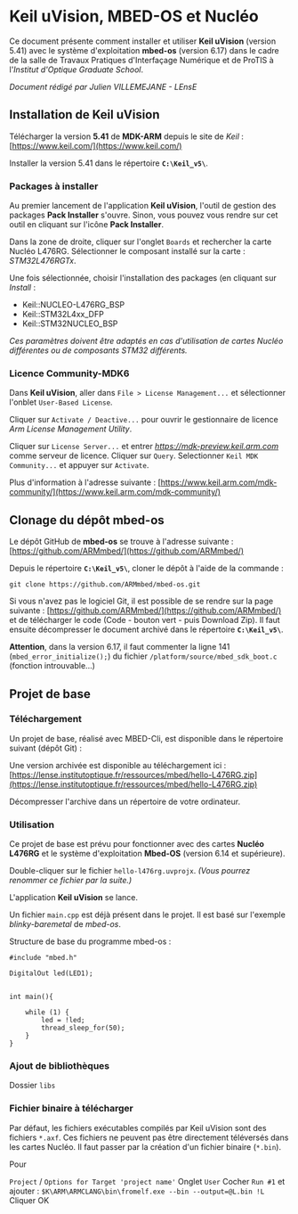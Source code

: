 # Keil uVision, MBED-OS et Nucléo

Ce document présente comment installer et utiliser **Keil uVision** (version 5.41) avec le système d'exploitation **mbed-os** (version 6.17) dans le cadre de la salle de Travaux Pratiques d'Interfaçage Numérique et de ProTIS à l'*Institut d'Optique Graduate School*.

*Document rédigé par Julien VILLEMEJANE - LEnsE*

## Installation de Keil uVision

Télécharger la version **5.41** de **MDK-ARM** depuis le site de *Keil* : [https://www.keil.com/](https://www.keil.com/)

Installer la version 5.41 dans le répertoire **`C:\Keil_v5\`**.

### Packages à installer

Au premier lancement de l'application **Keil uVision**, l'outil de gestion des packages **Pack Installer** s'ouvre. Sinon, vous pouvez vous rendre sur cet outil en cliquant sur l'icône **Pack Installer**.

Dans la zone de droite, cliquer sur l'onglet `Boards` et rechercher la carte Nucléo L476RG. Sélectionner le composant installé sur la carte : *STM32L476RGTx*. 

Une fois sélectionnée, choisir l'installation des packages (en cliquant sur *Install* :

- Keil::NUCLEO-L476RG_BSP
- Keil::STM32L4xx_DFP
- Keil::STM32NUCLEO_BSP

*Ces paramètres doivent être adaptés en cas d'utilisation de cartes Nucléo différentes ou de composants STM32 différents.*

### Licence Community-MDK6

Dans **Keil uVision**, aller dans `File > License Management...` et sélectionner l'onblet `User-Based License`.

Cliquer sur `Activate / Deactive...` pour ouvrir le gestionnaire de licence *Arm License Management Utility*.

Cliquer sur `License Server...` et entrer *https://mdk-preview.keil.arm.com* comme serveur de licence. Cliquer sur `Query`. Selectionner `Keil MDK Community...` et appuyer sur `Activate`.


Plus d'information à l'adresse suivante : [https://www.keil.arm.com/mdk-community/](https://www.keil.arm.com/mdk-community/)


## Clonage du dépôt mbed-os

Le dépôt GitHub de **mbed-os** se trouve à l'adresse suivante : [https://github.com/ARMmbed/](https://github.com/ARMmbed/)

Depuis le répertoire **`C:\Keil_v5\`**, cloner le dépôt à l'aide de la commande :

``git clone https://github.com/ARMmbed/mbed-os.git``

Si vous n'avez pas le logiciel Git, il est possible de se rendre sur la page suivante : [https://github.com/ARMmbed/](https://github.com/ARMmbed/) et de télécharger le code (Code - bouton vert - puis Download Zip). Il faut ensuite décompresser le document archivé dans le répertoire **`C:\Keil_v5\`**.

**Attention**, dans la version 6.17, il faut commenter la ligne 141 (`mbed_error_initialize();`) du fichier `/platform/source/mbed_sdk_boot.c` (fonction introuvable...)


## Projet de base

### Téléchargement

Un projet de base, réalisé avec MBED-Cli, est disponible dans le répertoire suivant (dépôt Git) : 

Une version archivée est disponible au téléchargement ici : [https://lense.institutoptique.fr/ressources/mbed/hello-L476RG.zip](https://lense.institutoptique.fr/ressources/mbed/hello-L476RG.zip)

Décompresser l'archive dans un répertoire de votre ordinateur.

### Utilisation

Ce projet de base est prévu pour fonctionner avec des cartes **Nucléo L476RG** et le système d'exploitation **Mbed-OS** (version 6.14 et supérieure).

Double-cliquer sur le fichier `hello-l476rg.uvprojx`. *(Vous pourrez renommer ce fichier par la suite.)*

L'application **Keil uVision** se lance.

Un fichier `main.cpp` est déjà présent dans le projet. Il est basé sur l'exemple *blinky-baremetal* de *mbed-os*.

Structure de base du programme mbed-os :

```
#include "mbed.h" 

DigitalOut led(LED1); 


int main(){ 

	while (1) { 
		led = !led; 
		thread_sleep_for(50); 
	} 
}
```

### Ajout de bibliothèques

Dossier `libs`


### Fichier binaire à télécharger

Par défaut, les fichiers exécutables compilés par Keil uVision sont des fichiers `*.axf`. 
Ces fichiers ne peuvent pas être directement téléversés dans les cartes Nucléo. Il faut passer par la création d'un fichier binaire (`*.bin`).

Pour 

`Project` / `Options for Target 'project name'`
Onglet `User`
Cocher `Run #1` et ajouter : `$K\ARM\ARMCLANG\bin\fromelf.exe --bin --output=@L.bin !L` 
Cliquer OK
